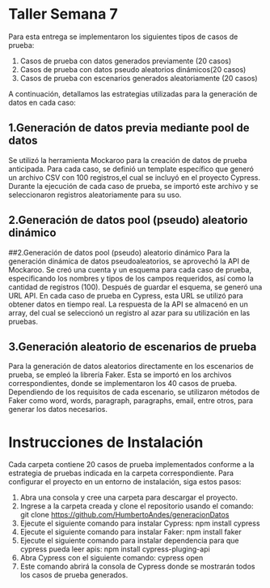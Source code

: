 # Taller Semana 7


Para esta entrega se implementaron los siguientes tipos de casos de prueba:


1. Casos de prueba con datos generados previamente (20 casos)
2. Casos de prueba con datos pseudo aleatorios dinámicos(20 casos)
3. Casos de prueba con escenarios generados aleatoriamente (20 casos)

A continuación, detallamos las estrategias utilizadas para la generación de datos en cada caso:

## 1.Generación de datos previa mediante pool de datos
Se utilizó la herramienta Mockaroo para la creación de datos de prueba anticipada. Para cada caso, se definió un template específico que generó un archivo CSV con 100 registros,el cual se incluyó en el proyecto Cypress. Durante la ejecución de cada caso de prueba, se importó este archivo y se seleccionaron registros aleatoriamente para su uso.

## 2.Generación de datos pool (pseudo) aleatorio dinámico

##2.Generación de datos pool (pseudo) aleatorio dinámico
Para la generación dinámica de datos pseudoaleatorios, se aprovechó la API de Mockaroo. Se creó una cuenta y un esquema para cada caso de prueba, especificando los nombres y tipos de los campos requeridos, así como la cantidad de registros (100). Después de guardar el esquema, se generó una URL API. En cada caso de prueba en Cypress, esta URL se utilizó para obtener datos en tiempo real. La respuesta de la API se almacenó en un array, del cual se seleccionó un registro al azar para su utilización en las pruebas.

## 3.Generación aleatorio de escenarios de prueba
Para la generación de datos aleatorios directamente en los escenarios de prueba, se empleó la librería Faker. Esta se importó en los archivos correspondientes, donde se implementaron los 40 casos de prueba. Dependiendo de los requisitos de cada escenario, se utilizaron métodos de Faker como word, words, paragraph, paragraphs, email, entre otros, para generar los datos necesarios.

# Instrucciones de Instalación
Cada carpeta contiene 20 casos de prueba implementados conforme a la estrategia de pruebas indicada en la carpeta correspondiente. Para configurar el proyecto en un entorno de instalación, siga estos pasos:

1. Abra una consola y cree una carpeta para descargar el proyecto.
2. Ingrese a la carpeta creada y clone el repositorio usando el comando:
    git clone https://github.com/HumbertoAndes/generacionDatos
3. Ejecute el siguiente comando para instalar Cypress:
    npm install cypress
4. Ejecute el siguiente comando para instalar Faker:
    npm install faker
5. Ejecute el siguiente comando para instalar dependencia para que cypress pueda leer apis:
    npm install cypress-pluging-api
6. Abra Cypress con el siguiente comando:
    cypress open
7. Este comando abrirá la consola de Cypress donde se mostrarán todos los casos de prueba   generados.        